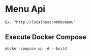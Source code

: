 # Menu Api

`Ex. "http://localhost:4000/menu"`

## Execute Docker Compose

```
docker-compose up -d --build
```
